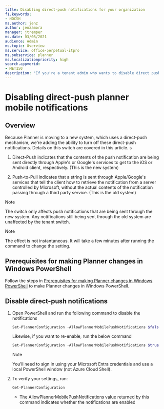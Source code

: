```yaml
---
title: Disabling direct-push notifications for your organization
f1.keywords:
- NOCSH
ms.author: jenz
author: jenzamora
manager: jtremper
ms.date: 03/08/2021
audience: Admin
ms.topic: Overview
ms.service: office-perpetual-itpro
ms.subservice: planner
ms.localizationpriority: high
search.appverid:
- MET150
description: "If you're a tenant admin who wants to disable direct push mobile notifications in Planner, change this setting via PowerShell"
---
```


# Disabling direct-push planner mobile notifications

## Overview

Because Planner is moving to a new system, which uses a direct-push mechanism, we're adding the ability to turn off these direct-push notifications.  Details on this switch are covered in this article.
s
1. Direct-Push indicates that the contents of the push notification are being sent directly through Apple's or Google's services to get to the iOS or Android client, respectively. (This is the new system)

2. Push-to-Pull indicates that a string is sent through Apple/Google's services that tell the client how to retrieve the notification from a server controlled by Microsoft, without the actual contents of the notification passing through a third party service. (This is the old system)

> [!NOTE]
> The switch only affects push notifications that are being sent through the new system.  Any notifications still being sent through the old system are unaffected by the tenant switch.

> [!NOTE]
> The effect is not instantaneous. It will take a few minutes after running the command to change the setting.

## Prerequisites for making Planner changes in Windows PowerShell

Follow the steps in [Prerequisites for making Planner changes in Windows PowerShell](prerequisites-for-powershell.md) to make Planner changes in Windows PowerShell.

## Disable direct-push notifications

1. Open PowerShell and run the following command to disable the notifications 

   ```PowerShell
   Set-PlannerConfiguration -AllowPlannerMobilePushNotifications $false
   ```
   
   Likewise, if you want to re-enable, run the below command 

   ```PowerShell
   Set-PlannerConfiguration -AllowPlannerMobilePushNotifications $true
   ```

   > [!NOTE]
   > You'll need to sign in using your Microsoft Entra credentials and use a local PowerShell window (not Azure Cloud Shell).

2. To verify your settings, run:

   ```PowerShell
   Get-PlannerConfiguration
   ```
   - The AllowPlannerMobilePushNotifications value returned by this command indicates whether the notifications are enabled
   
